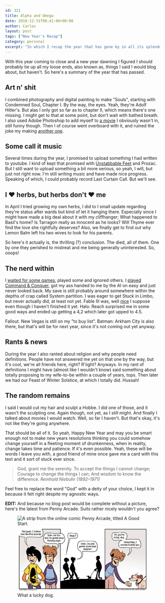 ```yaml
---
id: 321
title: Alpha and Omega
date: 2010-12-31T08:41:00+00:00
author: Carlos
layout: post
tags: ["New Year's Recap"]
category: personal
excerpt: "In which I recap the year that has gone by in all its splendor."
---
```

With this year coming to close and a new year dawning I figured I should probably tie up all my loose ends, also known as, things I said I would blog about, but haven't. So here's a summary of the year that has passed.

## Art n' shit
  
I combined photography and digital painting to make "Souls", starting with Condemned Soul, Chapter I. By the way, the eyes. Yeah, they're Adolf Hitler's. But alas I only got so far as to chapter II, which means there's one missing. I might get to that at some point, but don't wait with bathed breath.  
I also used Adobe Photoshop to add myself to [a movie](/blog/leo-you-bastard) I obviously wasn't in, still funny though. Then I of course went overboard with it, and ruined the joke my making [another one](/blog/joel-you-douchebag).

## Some call it music
  
Several times during the year, I promised to upload something I had written to youtube. I kind of kept that promised with [Unstabbable Feet](/blog/unstabble-feet) and Prozac. But I still want to upload something a bit more serious, so yeah, I will, but just not right now. I'm still writing music and have made nice progress. Speaking of which, I could probably record Last Curtain Call. But we'll see.

## I ♥ herbs, but herbs don't ♥ me
  
In April I tried growing my own herbs, I did to I small update regarding they're status after wards but kind of let it hanging there. Especially since I might have made a big deal about it with my cliffhanger; What happened to Basil's home? Is Tarragon really as innocent as he looks? Will Thyme ever find the love she rightfully deserves? Also, we finally get to find out why Lemon Balm left his two wives to look for his parents.
 
So here's it actually is, the thrilling (?) conclusion. The died, all of them. One by one they perished to mistreat and me being generally uninterested. So, ooops!

## The nerd within
  
I [waited for some games](/blog/games-im-eagerly-awaiting), played some and ignored others. I [played Command & Conquer](/blog/trip-down-nostalgia-avenue), got my ass handed to me by the AI on easy and just never looked back. My save is still probably around somewhere within the depths of crap called System partition. I was eager to get Stuck in Limbo, but never actually did, at least not yet. Fable III was, well [nice](/blog/fable-iii-kind-of-review) I suppose even though I haven't finished it yet. Halo: Reach surprised me in some good ways and ended up getting a 4,2 which later got upped to 4.5.

Fallout. New Vegas is still on my "to buy list". Batman: Arkham City is also there, but that's will be for next year, since it's not coming out yet anyway.

## Rants & news
  
During the year I also ranted about religion and why people need definitions. People have not answered me yet on that one by the way, but it's cool, we're all friends here, right? R'iight? Anyways. In my rant of definitions I might have (almost like I wouldn't know) said something about totally proposing to my wife-to-be within a couple of years, tops. Then later we had our Feast of Winter Solstice, at which I totally did. Hussah!

## The random remains
  
I said I would cut my hair and sculpt a Hobbe. I did one of those, and it wasn't the sculpting one. Again though, not yet, as I still might. And finally I talked about movies I would watch. Well, so far I haven't. But that's okay, it's not like they're going anywhere.

That should be all of it. So yeah, Happy New Year and may you be smart enough not to make new years resolutions thinking you could somehow change yourself in a fleeting moment of drunkenness, when in reality, change takes time and patience. If it's even possible. Yeah, these will be words I leave you with, a good friend of mine once gave me a card with this text and it sort of stuck ever since.

> God, grant me the serenity. To accept the things I cannot change; Courage to change the things I can; And wisdom to know the difference. <cite>Reinhold Niebuhr (1892–1971)</cite>

Feel free to replace the word "God" with a deity of your choice, I kept it in because it felt right despite my agnostic ways.

**EDIT:** And because no blog post would be complete without a picture, here's the latest from Penny Arcade. Suits rather nicely wouldn't you agree?

<figure>
  <img class="js-lazy-load" data-original="/assets/posts/2010/12/1141831722_DQVjy-L.jpg" alt="A strip from the online comic Penny Arcade, titled A Good Start.">
  <noscript>
    <img src="/assets/posts/2010/12/1141831722_DQVjy-L.jpg" alt="A strip from the online comic Penny Arcade, titled A Good Start.">
  </noscript>
  <figcaption>What a lucky dog.</figcaption>
</figure>